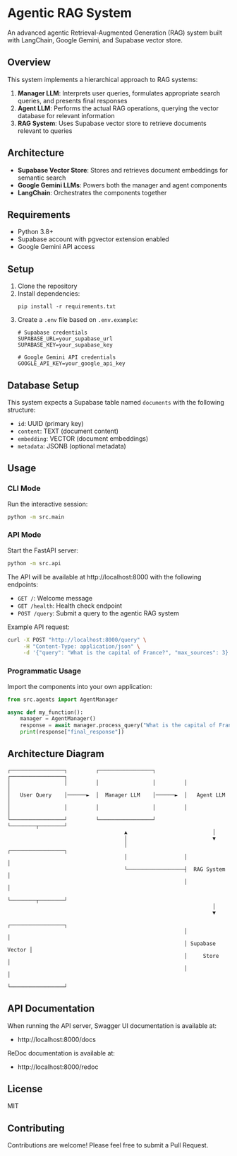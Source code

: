 # Agentic RAG System

An advanced agentic Retrieval-Augmented Generation (RAG) system built with LangChain, Google Gemini, and Supabase vector store.

## Overview

This system implements a hierarchical approach to RAG systems:

1. **Manager LLM**: Interprets user queries, formulates appropriate search queries, and presents final responses
2. **Agent LLM**: Performs the actual RAG operations, querying the vector database for relevant information
3. **RAG System**: Uses Supabase vector store to retrieve documents relevant to queries

## Architecture

- **Supabase Vector Store**: Stores and retrieves document embeddings for semantic search
- **Google Gemini LLMs**: Powers both the manager and agent components
- **LangChain**: Orchestrates the components together

## Requirements

- Python 3.8+
- Supabase account with pgvector extension enabled
- Google Gemini API access

## Setup

1. Clone the repository
2. Install dependencies:
   ```
   pip install -r requirements.txt
   ```
3. Create a `.env` file based on `.env.example`:
   ```
   # Supabase credentials
   SUPABASE_URL=your_supabase_url
   SUPABASE_KEY=your_supabase_key
   
   # Google Gemini API credentials
   GOOGLE_API_KEY=your_google_api_key
   ```

## Database Setup

This system expects a Supabase table named `documents` with the following structure:

- `id`: UUID (primary key)
- `content`: TEXT (document content)
- `embedding`: VECTOR (document embeddings)
- `metadata`: JSONB (optional metadata)

## Usage

### CLI Mode

Run the interactive session:

```bash
python -m src.main
```

### API Mode

Start the FastAPI server:

```bash
python -m src.api
```

The API will be available at http://localhost:8000 with the following endpoints:

- `GET /`: Welcome message
- `GET /health`: Health check endpoint
- `POST /query`: Submit a query to the agentic RAG system

Example API request:

```bash
curl -X POST "http://localhost:8000/query" \
     -H "Content-Type: application/json" \
     -d '{"query": "What is the capital of France?", "max_sources": 3}'
```

### Programmatic Usage

Import the components into your own application:

```python
from src.agents import AgentManager

async def my_function():
    manager = AgentManager()
    response = await manager.process_query("What is the capital of France?")
    print(response["final_response"])
```

## Architecture Diagram

```
┌─────────────────┐         ┌─────────────────┐         ┌─────────────────┐
│                 │         │                 │         │                 │
│   User Query    │──────►  │  Manager LLM    │──────►  │   Agent LLM     │
│                 │         │                 │         │                 │
└─────────────────┘         └─────────────────┘         └────────┬────────┘
                                     ▲                           │
                                     │                           ▼
                                     │                  ┌─────────────────┐
                                     │                  │                 │
                                     └──────────────────┤  RAG System     │
                                                        │                 │
                                                        └────────┬────────┘
                                                                 │
                                                                 ▼
                                                        ┌─────────────────┐
                                                        │                 │
                                                        │ Supabase Vector │
                                                        │     Store       │
                                                        │                 │
                                                        └─────────────────┘
```

## API Documentation

When running the API server, Swagger UI documentation is available at:
- http://localhost:8000/docs

ReDoc documentation is available at:
- http://localhost:8000/redoc

## License

MIT

## Contributing

Contributions are welcome! Please feel free to submit a Pull Request. 